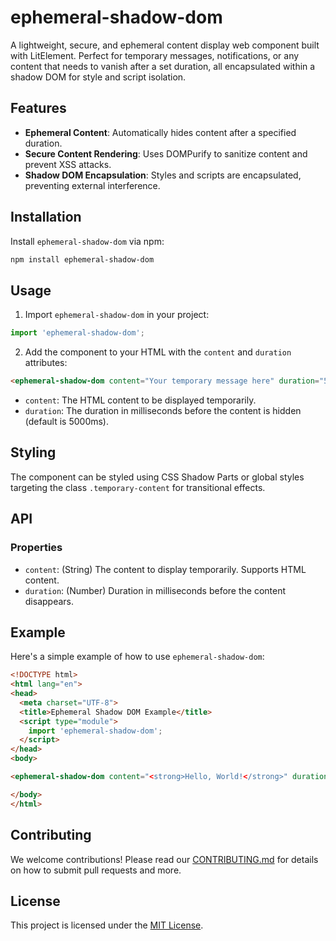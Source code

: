 # ephemeral-shadow-dom

A lightweight, secure, and ephemeral content display web component built with LitElement. Perfect for temporary messages, notifications, or any content that needs to vanish after a set duration, all encapsulated within a shadow DOM for style and script isolation.

## Features

- **Ephemeral Content**: Automatically hides content after a specified duration.
- **Secure Content Rendering**: Uses DOMPurify to sanitize content and prevent XSS attacks.
- **Shadow DOM Encapsulation**: Styles and scripts are encapsulated, preventing external interference.

## Installation

Install `ephemeral-shadow-dom` via npm:

```bash
npm install ephemeral-shadow-dom
```

## Usage

1. Import `ephemeral-shadow-dom` in your project:

```javascript
import 'ephemeral-shadow-dom';
```

2. Add the component to your HTML with the `content` and `duration` attributes:

```html
<ephemeral-shadow-dom content="Your temporary message here" duration="5000"></ephemeral-shadow-dom>
```

- `content`: The HTML content to be displayed temporarily.
- `duration`: The duration in milliseconds before the content is hidden (default is 5000ms).

## Styling

The component can be styled using CSS Shadow Parts or global styles targeting the class `.temporary-content` for transitional effects.

## API

### Properties

- `content`: (String) The content to display temporarily. Supports HTML content.
- `duration`: (Number) Duration in milliseconds before the content disappears.

## Example

Here's a simple example of how to use `ephemeral-shadow-dom`:

```html
<!DOCTYPE html>
<html lang="en">
<head>
  <meta charset="UTF-8">
  <title>Ephemeral Shadow DOM Example</title>
  <script type="module">
    import 'ephemeral-shadow-dom';
  </script>
</head>
<body>

<ephemeral-shadow-dom content="<strong>Hello, World!</strong>" duration="3000"></ephemeral-shadow-dom>

</body>
</html>
```

## Contributing

We welcome contributions! Please read our [CONTRIBUTING.md](link-to-your-contributing-guidelines) for details on how to submit pull requests and more.

## License

This project is licensed under the [MIT License](LICENSE.md).
